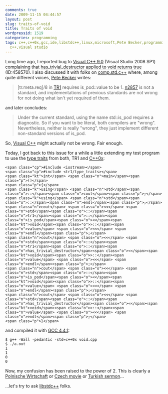 ```yaml
---
comments: true
date: 2009-11-15 04:44:57
layout: post
slug: traits-of-void
title: Traits of void
wordpressid: 1519
categories: programming
tags: c++,c++0x,gcc,ide,libstdc++,linux,microsoft,Pete Becker,programming,standard,std,stl,tr1,visual
  c++,visual studio
---
```


Long time ago, I reported bug to [Visual C++ 9.0](http://en.wikipedia.org/wiki/Visual_C%2B%2B) (Visual Studio 2008 SP1) complaining that [has_trivial_destructor applied to void returns true](https://connect.microsoft.com/VisualStudio/feedback/ViewFeedback.aspx?FeedbackID=458570) (ID:458570). I also discussed it with folks on [comp.std.c++](http://groups.google.com/group/comp.std.c++/browse_thread/thread/01381d52adc619d6/) where, among quite different voices, [Pete Becker](http://en.wikipedia.org/wiki/Pete_Becker) writes:




> [tr.meta.req]/8 in [TR1](http://en.wikipedia.org/wiki/C%2B%2B_Technical_Report_1) requires is_pod::value to be 1. [n2857](http://www.open-std.org/jtc1/sc22/wg21/docs/papers/2009/sd-1.htm) is not a standard, and implementations of previous standards are not wrong for not doing what isn't yet required of them.




and later concludes:




> Under the current standard, using the name std::is_pod requires a diagnostic. So if you want to be literal, both compilers are "wrong". Nevertheless, neither is really "wrong", they just implement different non-standard versions of is_pod. 






So, [Visual C++](http://blogs.msdn.com/vcblog/) might actually not be wrong. Fair enough.





Today, I got back to this issue for a while a little extending my test program to use the [type traits](http://www.open-std.org/jtc1/sc22/wg21/docs/papers/2003/n1424.htm) from both, TR1 and [C++0x](http://en.wikipedia.org/wiki/C%2B%2B0x):




    
    <span class="cp">#include <iostream></span>
    <span class="cp">#include <tr1/type_traits></span>
    <span class="kt">int</span> <span class="n">main</span><span class="p">()</span>
    <span class="p">{</span>
    <span class="k">using</span> <span class="n">std</span><span class="o">::</span><span class="n">cout</span><span class="p">;</span> <span class="k">using</span> <span class="n">std</span><span class="o">::</span><span class="n">endl</span><span class="p">;</span>
    <span class="n">cout</span> <span class="o"><<</span> <span class="n">std</span><span class="o">::</span><span class="n">tr1</span><span class="o">::</span><span class="n">is_pod</span><span class="o"><</span><span class="kt">void</span><span class="o">>::</span><span class="n">value</span> <span class="o"><<</span> <span class="n">endl</span><span class="p">;</span>
    <span class="n">cout</span> <span class="o"><<</span> <span class="n">std</span><span class="o">::</span><span class="n">tr1</span><span class="o">::</span><span class="n">has_trivial_destructor</span><span class="o"><</span><span class="kt">void</span><span class="o">>::</span><span class="n">value</span> <span class="o"><<</span> <span class="n">endl</span><span class="p">;</span>
    <span class="n">cout</span> <span class="o"><<</span> <span class="n">std</span><span class="o">::</span><span class="n">is_pod</span><span class="o"><</span><span class="kt">void</span><span class="o">>::</span><span class="n">value</span> <span class="o"><<</span> <span class="n">endl</span><span class="p">;</span>
    <span class="n">cout</span> <span class="o"><<</span> <span class="n">std</span><span class="o">::</span><span class="n">has_trivial_destructor</span><span class="o"><</span><span class="kt">void</span><span class="o">>::</span><span class="n">value</span> <span class="o"><<</span> <span class="n">endl</span><span class="p">;</span>
    <span class="p">}</span>





and compiled it with [GCC 4.4.1](http://gcc.gnu.org/gcc-4.4/changes.html):



    
    $ g++ -Wall -pedantic -std=c++0x void.cpp
    $ ./a.out 
    1
    1
    0
    0





Now, my confusion has been raised to the power of 2. This is clearly a [Polnische Wirtschaft](http://blogs.wsj.com/new-europe/2009/09/15/%E2%80%9Cpolnische-wirtschaft%E2%80%9D/) or [Czech movie](http://www.transparent.com/polish/nobody-knows-anything/) or [Turkish sermon](http://www.lexiophiles.com/english/polish-idioms)...





...let's try to ask [libstdc++](http://gcc.gnu.org/ml/libstdc++/2009-11/msg00041.html) folks.
